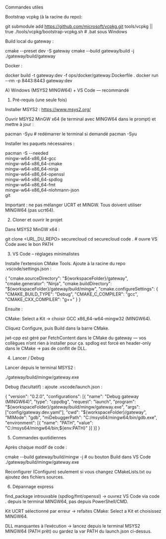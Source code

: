 Commandes utiles

Bootstrap vcpkg (à la racine du repo):

git submodule add https://github.com/microsoft/vcpkg.git tools/vcpkg || true
./tools/vcpkg/bootstrap-vcpkg.sh  # .bat sous Windows

Build local du gateway :

cmake --preset dev -S gateway
cmake --build gateway/build -j
./gateway/build/gateway

Docker :

docker build -t gateway:dev -f ops/docker/gateway.Dockerfile .
docker run --rm -p 8443:8443 gateway:dev


A) Windows (MSYS2 MINGW64) + VS Code — recommandé
1) Pré-requis (une seule fois)

Installer MSYS2 : https://www.msys2.org/

Ouvrir MSYS2 MinGW x64 (le terminal avec MINGW64 dans le prompt) et mettre à jour :

pacman -Syu   # redémarrer le terminal si demandé
pacman -Syu


Installer les paquets nécessaires :

pacman -S --needed \
  mingw-w64-x86_64-gcc \
  mingw-w64-x86_64-cmake \
  mingw-w64-x86_64-ninja \
  mingw-w64-x86_64-openssl \
  mingw-w64-x86_64-spdlog \
  mingw-w64-x86_64-fmt \
  mingw-w64-x86_64-nlohmann-json \
  git


Important : ne pas mélanger UCRT et MINGW. Tous doivent utiliser MINGW64 (pas ucrt64).

2) Cloner et ouvrir le projet

Dans MSYS2 MinGW x64 :

git clone <URL_DU_REPO> securecloud
cd securecloud
code .    # ouvre VS Code avec le bon PATH

3) VS Code – réglages minimalistes

Installe l’extension CMake Tools.
Ajoute à la racine du repo .vscode/settings.json :

{
  "cmake.sourceDirectory": "${workspaceFolder}/gateway",
  "cmake.generator": "Ninja",
  "cmake.buildDirectory": "${workspaceFolder}/gateway/build/mingw",
  "cmake.configureSettings": {
    "CMAKE_BUILD_TYPE": "Debug",
    "CMAKE_C_COMPILER": "gcc",
    "CMAKE_CXX_COMPILER": "g++"
  }
}


Ensuite :

CMake: Select a Kit → choisir GCC x86_64-w64-mingw32 (MINGW64).

Cliquez Configure, puis Build dans la barre CMake.

jwt-cpp est géré par FetchContent dans le CMake du gateway — vos collègues n’ont rien à installer pour ça.
spdlog est forcé en header-only dans le CMake → pas de conflit de DLL.

4) Lancer / Debug

Lancer depuis le terminal MSYS2 :

./gateway/build/mingw/gateway.exe


Debug (facultatif) : ajoute .vscode/launch.json :

{
  "version": "0.2.0",
  "configurations": [{
    "name": "Debug gateway (MINGW64)",
    "type": "cppdbg",
    "request": "launch",
    "program": "${workspaceFolder}/gateway/build/mingw/gateway.exe",
    "args": ["config/gateway.dev.yaml"],
    "cwd": "${workspaceFolder}/gateway",
    "MIMode": "gdb",
    "miDebuggerPath": "C:/msys64/mingw64/bin/gdb.exe",
    "environment": [{ "name": "PATH", "value": "C:/msys64/mingw64/bin;${env:PATH}" }]
  }]
}

5) Commandes quotidiennes

Après chaque modif de code :

cmake --build gateway/build/mingw -j   # ou bouton Build dans VS Code
./gateway/build/mingw/gateway.exe


Reconfigurer (Configure) seulement si vous changez CMakeLists.txt ou ajoutez des fichiers sources.

6) Dépannage express

find_package introuvable (spdlog/fmt/openssl) → ouvrez VS Code via code . depuis le terminal MINGW64, pas depuis PowerShell/CMD.

Kit UCRT sélectionné par erreur → refaites CMake: Select a Kit et choisissez MINGW64.

DLL manquantes à l’exécution → lancez depuis le terminal MSYS2 MINGW64 (PATH prêt) ou gardez la var PATH du launch.json ci-dessus.